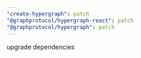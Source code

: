 ```yaml
---
"create-hypergraph": patch
"@graphprotocol/hypergraph-react": patch
"@graphprotocol/hypergraph": patch
---
```


upgrade dependencies
  